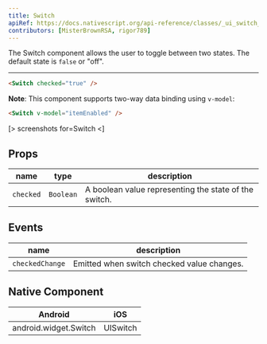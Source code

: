 ```yaml
---
title: Switch
apiRef: https://docs.nativescript.org/api-reference/classes/_ui_switch_.switch
contributors: [MisterBrownRSA, rigor789]
---
```


The Switch component allows the user to toggle between two states. 
The default state is `false` or "off".

---

```html
<Switch checked="true" />
```

**Note**: This component supports two-way data binding using `v-model`:

```html
<Switch v-model="itemEnabled" />
```

[> screenshots for=Switch <]

## Props

| name | type | description |
|------|------|-------------|
| `checked` | `Boolean` | A boolean value representing the state of the switch.

## Events

| name | description |
|------|-------------|
| `checkedChange`| Emitted when switch checked value changes.

## Native Component
| Android | iOS |
|---------|-----|
| android.widget.Switch | UISwitch
